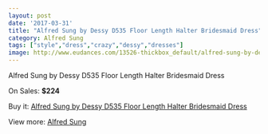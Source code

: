 ```yaml
---
layout: post
date: '2017-03-31'
title: "Alfred Sung by Dessy D535 Floor Length Halter Bridesmaid Dress"
category: Alfred Sung
tags: ["style","dress","crazy","dessy","dresses"]
image: http://www.eudances.com/13526-thickbox_default/alfred-sung-by-dessy-d535-floor-length-halter-bridesmaid-dress.jpg
---
```

Alfred Sung by Dessy D535 Floor Length Halter Bridesmaid Dress

On Sales: **$224**
<a href="https://www.eudances.com/en/alfred-sung/4080-alfred-sung-by-dessy-d535-floor-length-halter-bridesmaid-dress.html"><amp-img layout="responsive" width="600" height="600" src="//www.eudances.com/13526-thickbox_default/alfred-sung-by-dessy-d535-floor-length-halter-bridesmaid-dress.jpg" alt="Alfred Sung by Dessy D535 Floor Length Halter Bridesmaid Dress 0" /></a>
<a href="https://www.eudances.com/en/alfred-sung/4080-alfred-sung-by-dessy-d535-floor-length-halter-bridesmaid-dress.html"><amp-img layout="responsive" width="600" height="600" src="//www.eudances.com/13529-thickbox_default/alfred-sung-by-dessy-d535-floor-length-halter-bridesmaid-dress.jpg" alt="Alfred Sung by Dessy D535 Floor Length Halter Bridesmaid Dress 1" /></a>
<a href="https://www.eudances.com/en/alfred-sung/4080-alfred-sung-by-dessy-d535-floor-length-halter-bridesmaid-dress.html"><amp-img layout="responsive" width="600" height="600" src="//www.eudances.com/13528-thickbox_default/alfred-sung-by-dessy-d535-floor-length-halter-bridesmaid-dress.jpg" alt="Alfred Sung by Dessy D535 Floor Length Halter Bridesmaid Dress 2" /></a>
<a href="https://www.eudances.com/en/alfred-sung/4080-alfred-sung-by-dessy-d535-floor-length-halter-bridesmaid-dress.html"><amp-img layout="responsive" width="600" height="600" src="//www.eudances.com/13527-thickbox_default/alfred-sung-by-dessy-d535-floor-length-halter-bridesmaid-dress.jpg" alt="Alfred Sung by Dessy D535 Floor Length Halter Bridesmaid Dress 3" /></a>

Buy it: [Alfred Sung by Dessy D535 Floor Length Halter Bridesmaid Dress](https://www.eudances.com/en/alfred-sung/4080-alfred-sung-by-dessy-d535-floor-length-halter-bridesmaid-dress.html "Alfred Sung by Dessy D535 Floor Length Halter Bridesmaid Dress")

View more: [Alfred Sung](https://www.eudances.com/en/52-alfred-sung "Alfred Sung")